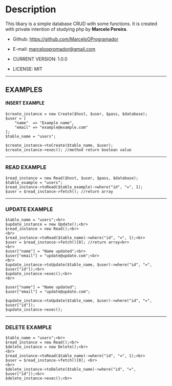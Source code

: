 # Description
This libary is a simple database CRUD with some functions.
It is created with private intention of studying php by **Marcelo Pereira**.

- Github: https://github.com/MarceloOProgramador
- E-mail: marceloopromador@gmail.com

- CURRENT VERSION: 1.0.0
- LICENSE: MIT

---

## EXAMPLES 

#### INSERT EXAMPLE

```
$create_instance = new Create($host, $user, $pass, $database);  
$user = [
    "name"  => "Example name",
    "email" => "example@example.com"
];
$table_name = "users";

$create_instance->toCreate($table_name, $user);
$create_instance->exec(); //method return boolean value
```

---

### READ EXAMPLE

```
$read_instance = new Read($host, $user, $pass, $database);
$table_example = "users";
$read_instance->toRead($table_example)->where("id", "=", 1);
$user = $read_instance->fetch(); //return array

```
---

### UPDATE EXAMPLE

```
$table_name = "users";<br>
$update_instance = new Update();<br>
$read_instance = new Read();<br>
<br>
$read_instance->toRead($table_name)->where("id", "=", 1);<br>
$user = $read_instance->fetch()[0]; //return array<br>
<br>
$user["name"] = "Name updated";<br>
$user["email"] = "update@update.com";<br>
<br>
$update_instance->toUpdate($table_name, $user)->where("id", "=", $user["id"]);<br>
$update_instance->exec();<br>
<br>

$user["name"] = "Name updated";
$user["email"] = "update@update.com";

$update_instance->toUpdate($table_name, $user)->where("id", "=", $user["id"]);
$update_instance->exec();
```

---

### DELETE EXAMPLE

```
$table_name = "users";<br>
$read_instance = new Read();<br>
$delete_instance = new Delete();<br>
<br>
$read_instance->toRead($table_name)->where("id", "=", 1);<br>
$user = $read_instance->fetch()[0]; <br>
<br>
$delete_instance->toDelete($table_name)->where("id", "=", $user["id"]);<br>
$delete_instance->exec();<br>
```
